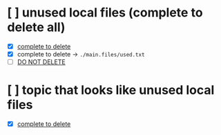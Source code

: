 # [ ] unused local files (complete to delete all)
- [x] [complete to delete](./main.files/unused.txt)
- [x] complete to delete -> `./main.files/used.txt` 
- [ ] [DO NOT DELETE](./main.files/used.txt)

# [ ] topic that looks like unused local files 
- [x] [complete to delete](./main.files/used.txt)
